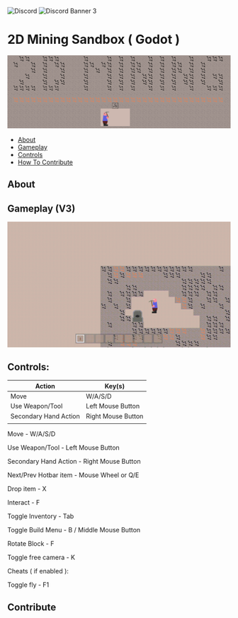 ![Discord](https://img.shields.io/discord/1241157847463493682.svg?color=%237289da&label=Discord&logo=discord&logoColor=%237289da)
![Discord Banner 3](https://discordapp.com/api/guilds/1241157847463493682/widget.png?style=banner3)

2D Mining Sandbox ( Godot )
=============

![Logo](media/banner.png)

 * [About](#about)
 * [Gameplay](#gameplay)
 * [Controls](#controls)
 * [How To Contribute](#contribute)

About
------

Gameplay (V3)
------

![Gameplay](media/gameplay.gif)


Controls:
------

| Action                        | Key(s)               |
|---------                      | -------------        |
|Move                           |W/A/S/D               |
|Use Weapon/Tool|Left Mouse Button|
|Secondary Hand Action|Right Mouse Button|
|                               |                      |

Move					- W/A/S/D

Use Weapon/Tool			- Left Mouse Button

Secondary Hand Action	- Right Mouse Button

Next/Prev Hotbar item	- Mouse Wheel or Q/E

Drop item				- X

Interact				- F

Toggle Inventory		- Tab

Toggle Build Menu		- B / Middle Mouse Button

Rotate Block			- F

Toggle free camera		- K


Cheats ( if enabled ):
	
Toggle fly				- F1


Contribute
------

